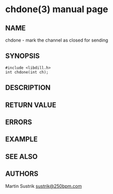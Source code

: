 # chdone(3) manual page

## NAME

chdone - mark the channel as closed for sending

## SYNOPSIS

```
#include <libdill.h>
int chdone(int ch);
```

## DESCRIPTION

## RETURN VALUE

## ERRORS

## EXAMPLE

## SEE ALSO

## AUTHORS

Martin Sustrik <sustrik@250bpm.com>

